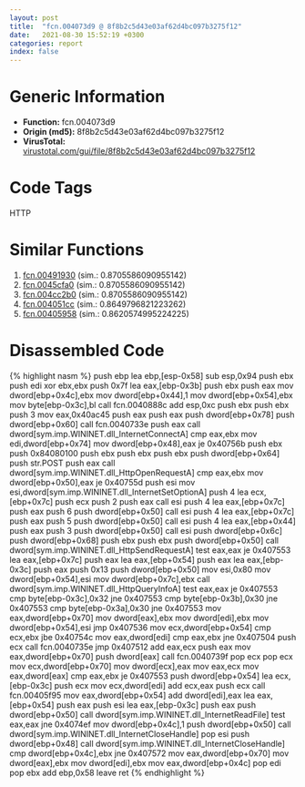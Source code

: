 ```yaml
---
layout: post
title:  "fcn.004073d9 @ 8f8b2c5d43e03af62d4bc097b3275f12"
date:   2021-08-30 15:52:19 +0300
categories: report
index: false
---
```


# Generic Information
- **Function:** fcn.004073d9
- **Origin (md5):** 8f8b2c5d43e03af62d4bc097b3275f12
- **VirusTotal:** [virustotal.com/gui/file/8f8b2c5d43e03af62d4bc097b3275f12][virustotal_ref]

# Code Tags
<span class="tag" id="HTTP">HTTP</span>


# Similar Functions

1. [fcn.00491930][similar_1_ref] (sim.: 0.8705586090955142)
2. [fcn.0045cfa0][similar_2_ref] (sim.: 0.8705586090955142)
3. [fcn.004cc2b0][similar_3_ref] (sim.: 0.8705586090955142)
4. [fcn.004051cc][similar_4_ref] (sim.: 0.8649796821223262)
5. [fcn.00405958][similar_5_ref] (sim.: 0.8620574995224225)


# Disassembled Code

{% highlight nasm %}
push ebp
lea ebp,[esp-0x58]
sub esp,0x94
push ebx
push edi
xor ebx,ebx
push 0x7f
lea eax,[ebp-0x3b]
push ebx
push eax
mov dword[ebp+0x4c],ebx
mov dword[ebp+0x44],1
mov dword[ebp+0x54],ebx
mov byte[ebp-0x3c],bl
call fcn.0040888c
add esp,0xc
push ebx
push ebx
push 3
mov eax,0x40ac45
push eax
push eax
push dword[ebp+0x78]
push dword[ebp+0x60]
call fcn.0040733e
push eax
call dword[sym.imp.WININET.dll_InternetConnectA]
cmp eax,ebx
mov edi,dword[ebp+0x74]
mov dword[ebp+0x48],eax
je 0x40756b
push ebx
push 0x84080100
push ebx
push ebx
push ebx
push dword[ebp+0x64]
push str.POST
push eax
call dword[sym.imp.WININET.dll_HttpOpenRequestA]
cmp eax,ebx
mov dword[ebp+0x50],eax
je 0x40755d
push esi
mov esi,dword[sym.imp.WININET.dll_InternetSetOptionA]
push 4
lea ecx,[ebp+0x7c]
push ecx
push 2
push eax
call esi
push 4
lea eax,[ebp+0x7c]
push eax
push 6
push dword[ebp+0x50]
call esi
push 4
lea eax,[ebp+0x7c]
push eax
push 5
push dword[ebp+0x50]
call esi
push 4
lea eax,[ebp+0x44]
push eax
push 3
push dword[ebp+0x50]
call esi
push dword[ebp+0x6c]
push dword[ebp+0x68]
push ebx
push ebx
push dword[ebp+0x50]
call dword[sym.imp.WININET.dll_HttpSendRequestA]
test eax,eax
je 0x407553
lea eax,[ebp+0x7c]
push eax
lea eax,[ebp+0x54]
push eax
lea eax,[ebp-0x3c]
push eax
push 0x13
push dword[ebp+0x50]
mov esi,0x80
mov dword[ebp+0x54],esi
mov dword[ebp+0x7c],ebx
call dword[sym.imp.WININET.dll_HttpQueryInfoA]
test eax,eax
je 0x407553
cmp byte[ebp-0x3c],0x32
jne 0x407553
cmp byte[ebp-0x3b],0x30
jne 0x407553
cmp byte[ebp-0x3a],0x30
jne 0x407553
mov eax,dword[ebp+0x70]
mov dword[eax],ebx
mov dword[edi],ebx
mov dword[ebp+0x54],esi
jmp 0x407536
mov ecx,dword[ebp+0x54]
cmp ecx,ebx
jbe 0x40754c
mov eax,dword[edi]
cmp eax,ebx
jne 0x407504
push ecx
call fcn.0040735e
jmp 0x407512
add eax,ecx
push eax
mov eax,dword[ebp+0x70]
push dword[eax]
call fcn.0040739f
pop ecx
pop ecx
mov ecx,dword[ebp+0x70]
mov dword[ecx],eax
mov eax,ecx
mov eax,dword[eax]
cmp eax,ebx
je 0x407553
push dword[ebp+0x54]
lea ecx,[ebp-0x3c]
push ecx
mov ecx,dword[edi]
add ecx,eax
push ecx
call fcn.00405f95
mov eax,dword[ebp+0x54]
add dword[edi],eax
lea eax,[ebp+0x54]
push eax
push esi
lea eax,[ebp-0x3c]
push eax
push dword[ebp+0x50]
call dword[sym.imp.WININET.dll_InternetReadFile]
test eax,eax
jne 0x4074ef
mov dword[ebp+0x4c],1
push dword[ebp+0x50]
call dword[sym.imp.WININET.dll_InternetCloseHandle]
pop esi
push dword[ebp+0x48]
call dword[sym.imp.WININET.dll_InternetCloseHandle]
cmp dword[ebp+0x4c],ebx
jne 0x407572
mov eax,dword[ebp+0x70]
mov dword[eax],ebx
mov dword[edi],ebx
mov eax,dword[ebp+0x4c]
pop edi
pop ebx
add ebp,0x58
leave
ret
{% endhighlight %}


[similar_1_ref]: /report/fcn.00491930@be7fba7cc724acf4ae2900d99e0fc9c3
[similar_2_ref]: /report/fcn.0045cfa0@289859175c221b107317af7727d26c17
[similar_3_ref]: /report/fcn.004cc2b0@279a61b1e76da49531f1f16fd1102a2d
[similar_4_ref]: /report/fcn.004051cc@e1c1647e2a46cfd9190abde0e66f29f3
[similar_5_ref]: /report/fcn.00405958@5bfd33ece1aeef8bda2c7fc886262ed9
[virustotal_ref]: https://www.virustotal.com/gui/file/8f8b2c5d43e03af62d4bc097b3275f12